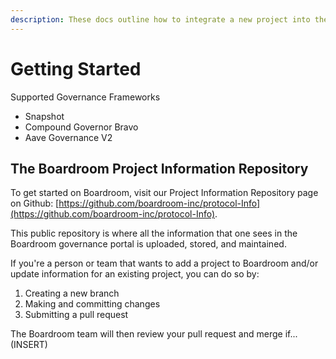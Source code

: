 ```yaml
---
description: These docs outline how to integrate a new project into the Boardroom Portal UI
---
```


# Getting Started

Supported Governance Frameworks

* Snapshot
* Compound Governor Bravo
* Aave Governance V2

## 

## The Boardroom Project Information Repository 

To get started on Boardroom, visit our Project Information Repository page on Github: [https://github.com/boardroom-inc/protocol-Info](https://github.com/boardroom-inc/protocol-Info).

This public repository is where all the information that one sees in the Boardroom governance portal is uploaded, stored, and maintained. 

If you're a person or team that wants to add a project to Boardroom and/or update information for an existing project, you can do so by: 

1. Creating a new branch
2. Making and committing changes
3. Submitting a pull request

The Boardroom team will then review your pull request and merge if... \(INSERT\) 

### 

### 





